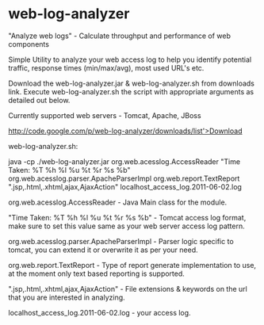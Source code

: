 # web-log-analyzer
"Analyze web logs" - Calculate throughput and performance of web components

Simple Utility to analyze your web access log to help you identify potential traffic, response times (min/max/avg), most used URL's etc.

Download the web-log-analyzer.jar & web-log-analyzer.sh from downloads link. Execute web-log-analyzer.sh the script with appropriate arguments as detailed out below.

Currently supported web servers - Tomcat, Apache, JBoss

http://code.google.com/p/web-log-analyzer/downloads/list'>Download

web-log-analyzer.sh:

java -cp ./web-log-analyzer.jar org.web.acesslog.AccessReader "Time Taken: %T %h %l %u %t %r %s %b" org.web.acesslog.parser.ApacheParserImpl org.web.report.TextReport ".jsp,.html,.xhtml,ajax,AjaxAction" localhost_access_log.2011-06-02.log

org.web.acesslog.AccessReader - Java Main class for the module.

"Time Taken: %T %h %l %u %t %r %s %b" - Tomcat access log format, make sure to set this value same as your web server access log pattern.

org.web.acesslog.parser.ApacheParserImpl - Parser logic specific to tomcat, you can extend it or overwrite it as per your need.

org.web.report.TextReport - Type of report generate implementation to use, at the moment only text based reporting is supported.

".jsp,.html,.xhtml,ajax,AjaxAction" - File extensions & keywords on the url that you are interested in analyzing.

localhost_access_log.2011-06-02.log - your access log.
